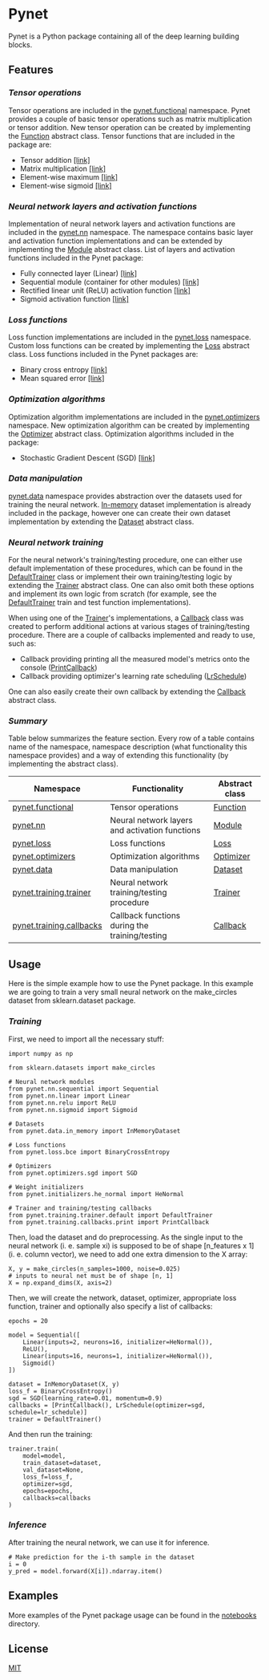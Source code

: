 # Pynet

Pynet is a Python package containing all of the deep learning building blocks.

## Features

### _Tensor operations_

Tensor operations are included in the [pynet.functional](./pynet/functional) namespace. Pynet provides a couple of basic tensor operations such as matrix multiplication or tensor addition. New tensor operation can be created by implementing the [Function](./pynet/functional/abstract.py) abstract class. Tensor functions that are included in the package are:

- Tensor addition [[link]](./pynet/functional/add.py)
- Matrix multiplication [[link]](./pynet/functional/matmul.py)
- Element-wise maximum [[link]](./pynet/functional/max.py)
- Element-wise sigmoid [[link]](./pynet/functional/sigmoid.py)

### _Neural network layers and activation functions_

Implementation of neural network layers and activation functions are included in the [pynet.nn](./pynet/nn) namespace. The namespace contains basic layer and activation function implementations and can be extended by implementing the [Module](./pynet/nn/abstract.py) abstract class. List of layers and activation functions included in the Pynet package:

- Fully connected layer (Linear) [[link]](./pynet/nn/linear.py)
- Sequential module (container for other modules) [[link]](./pynet/nn/sequential.py)
- Rectified linear unit (ReLU) activation function [[link]](./pynet/nn/relu.py)
- Sigmoid activation function [[link]](./pynet/nn/sigmoid.py)

### _Loss functions_

Loss function implementations are included in the [pynet.loss](./pynet/loss) namespace. Custom loss functions can be created by implementing the [Loss](./pynet/loss/abstract.py) abstract class. Loss functions included in the Pynet packages are:

- Binary cross entropy [[link]](./pynet/loss/bce.py)
- Mean squared error [[link]](./pynet/loss/mse.py)

### _Optimization algorithms_

Optimization algorithm implementations are included in the [pynet.optimizers](./pynet/optimizers) namespace. New optimization algorithm can be created by implementing the [Optimizer](./pynet/optimizers/abstract.py) abstract class. Optimization algorithms included in the package:

- Stochastic Gradient Descent (SGD) [[link]](./pynet/optimizers/sgd.py)

### _Data manipulation_

[pynet.data](./pynet/data) namespace provides abstraction over the datasets used for training the neural network. [In-memory](./pynet/data/in_memory.py) dataset implementation is already included in the package, however one can create their own dataset implementation by extending the [Dataset](./pynet/data/abstract.py) abstract class.

### _Neural network training_

For the neural network's training/testing procedure, one can either use default implementation of these procedures, which can be found in the [DefaultTrainer](./pynet/training/trainer/default.py) class or implement their own training/testing logic by extending the [Trainer](./pynet/training/trainer/abstract.py) abstract class. One can also omit both these options and implement its own logic from scratch (for example, see the [DefaultTrainer](./pynet/training/trainer/default.py) train and test function implementations).

When using one of the [Trainer](./pynet/training/trainer/abstract.py)'s implementations, a [Callback](./pynet/training/callbacks/abstract.py) class was created to perform additional actions at various stages of training/testing procedure. There are a couple of callbacks implemented and ready to use, such as:

- Callback providing printing all the measured model's metrics onto the console ([PrintCallback](./pynet/training/callbacks/print.py))
- Callback providing optimizer's learning rate scheduling ([LrSchedule](./pynet/training/callbacks/lr_schedule.py))

One can also easily create their own callback by extending the [Callback](./pynet/training/callbacks/abstract.py) abstract class.

### _Summary_

Table below summarizes the feature section. Every row of a table contains name of the namespace, namespace description (what functionality this namespace provides) and a way of extending this functionality (by implementing the abstract class).

| Namespace                                              | Functionality                                     | Abstract class                                     |
| ------------------------------------------------------ | ------------------------------------------------- | -------------------------------------------------- |
| [pynet.functional](./pynet/functional)                 | Tensor operations                                 | [Function](./pynet/functional/abstract.py)         |
| [pynet.nn](./pynet/nn)                                 | Neural network layers and activation functions    | [Module](./pynet/nn/abstract.py)                   |
| [pynet.loss](./pynet/loss)                             | Loss functions                                    | [Loss](./pynet/loss/abstract.py)                   |
| [pynet.optimizers](./pynet/optimizers)                 | Optimization algorithms                           | [Optimizer](./pynet/optimizers/abstract.py)        |
| [pynet.data](./pynet/data)                             | Data manipulation                                 | [Dataset](./pynet/data/abstract.py)                |
| [pynet.training.trainer](./pynet/training/trainer)     | Neural network training/testing procedure         | [Trainer](./pynet/training/trainer/abstract.py)    |
| [pynet.training.callbacks](./pynet/training/callbacks) | Callback functions during the training/testing    | [Callback](./pynet/training/callbacks/abstract.py) |

## Usage

Here is the simple example how to use the Pynet package. In this example we are going to train a very small neural network on the make_circles dataset from sklearn.dataset package.

### _Training_

First, we need to import all the necessary stuff:

```
import numpy as np

from sklearn.datasets import make_circles

# Neural network modules
from pynet.nn.sequential import Sequential
from pynet.nn.linear import Linear
from pynet.nn.relu import ReLU
from pynet.nn.sigmoid import Sigmoid

# Datasets
from pynet.data.in_memory import InMemoryDataset

# Loss functions
from pynet.loss.bce import BinaryCrossEntropy

# Optimizers
from pynet.optimizers.sgd import SGD

# Weight initializers
from pynet.initializers.he_normal import HeNormal

# Trainer and training/testing callbacks
from pynet.training.trainer.default import DefaultTrainer
from pynet.training.callbacks.print import PrintCallback
```

Then, load the dataset and do preprocessing. As the single input to the neural network (i. e. sample xi) is supposed to be of shape [n_features x 1] (i. e. column vector), we need to add one extra dimension to the X array:

```
X, y = make_circles(n_samples=1000, noise=0.025)
# inputs to neural net must be of shape [n, 1]
X = np.expand_dims(X, axis=2)
```

Then, we will create the network, dataset, optimizer, appropriate loss function, trainer and optionally also specify a list of callbacks:

```
epochs = 20

model = Sequential([
    Linear(inputs=2, neurons=16, initializer=HeNormal()),
    ReLU(),
    Linear(inputs=16, neurons=1, initializer=HeNormal()),
    Sigmoid()
])

dataset = InMemoryDataset(X, y)
loss_f = BinaryCrossEntropy()
sgd = SGD(learning_rate=0.01, momentum=0.9)
callbacks = [PrintCallback(), LrSchedule(optimizer=sgd, schedule=lr_schedule)]
trainer = DefaultTrainer()
```

And then run the training:

```
trainer.train(
    model=model,
    train_dataset=dataset,
    val_dataset=None,
    loss_f=loss_f,
    optimizer=sgd,
    epochs=epochs,
    callbacks=callbacks
)
```

### _Inference_

After training the neural network, we can use it for inference.

```
# Make prediction for the i-th sample in the dataset
i = 0
y_pred = model.forward(X[i]).ndarray.item()
```

## Examples

More examples of the Pynet package usage can be found in the [notebooks](./notebooks) directory.

## License

[MIT](https://choosealicense.com/licenses/mit/)
